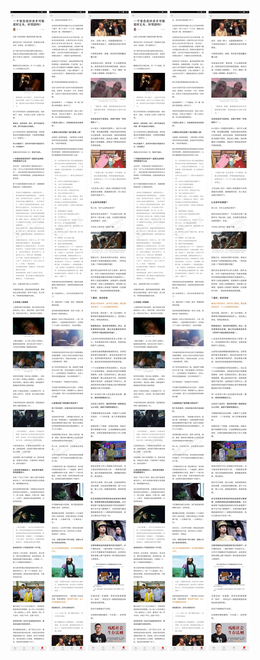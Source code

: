 ![](../../images/2016年12月/GX1223-一个变态杀手会是一个好丈夫，好邻居吗.jpg)
![](../../images/2016年12月/GX1223-一个变态杀手会是一个好丈夫，好邻居吗2.jpg)
![](../../images/2016年12月/GX1223-一个变态杀手会是一个好丈夫，好邻居吗3.jpg)
![](../../images/2016年12月/GX1223-一个变态杀手会是一个好丈夫，好邻居吗.jpg)
![](../../images/2016年12月/GX1223-一个变态杀手会是一个好丈夫，好邻居吗2.jpg)
![](../../images/2016年12月/GX1223-一个变态杀手会是一个好丈夫，好邻居吗3.jpg)
